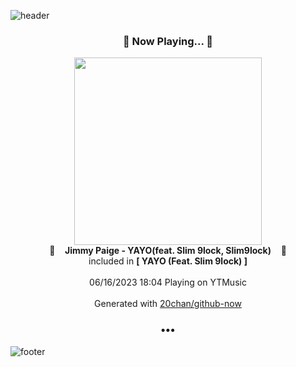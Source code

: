 ![header](https://capsule-render.vercel.app/api?type=wave&height=170&section=header&fontColor=090707&fontAlignX=45&fontAlignY=65&fontSize=100)

<h3 align="center">🎵 Now Playing... 🎵</h3>
<p align="center">
  <a href="https://music.youtube.com/watch?v=BpllHnjVz70">
    <img width="300" src="https://lh3.googleusercontent.com/CNySVCVKJO9RTAItFGcU_lztvW-fEC0QyYfSTssKOvKTfYQpaRset0iSfzYH7aORV2E5FLrcYr-i43Ll">
  </a>
  <br>
  🎵&nbsp&nbsp&nbsp <b>Jimmy Paige - YAYO(feat. Slim 9lock, Slim9lock)</b> &nbsp&nbsp&nbsp🎵
  <br>
  included in <b>[ YAYO (Feat. Slim 9lock) ]</b>
  
  <br />
  <br />
  06/16/2023 18:04 Playing on YTMusic
  <br />
  <br />
  Generated with <a href="https://github.com/20chan/github-now">20chan/github-now</a>
</p>

<h3 align="center">•••</h3>

![footer](https://capsule-render.vercel.app/api?type=wave&height=150&section=footer)
